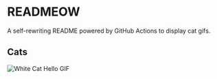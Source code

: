 # READMEOW

A self-rewriting README powered by GitHub Actions to display cat gifs.

## Cats

![White Cat Hello GIF](https://media1.giphy.com/media/v1.Y2lkPTlhY2QwMmRhZ3Y3MTJ1cjZ4bXJseTlrMXY0bWpqb2FoY3o4czVscHI3MWZyMXp2MCZlcD12MV9naWZzX3NlYXJjaCZjdD1n/vFKqnCdLPNOKc/200.gif)

